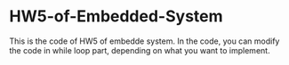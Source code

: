 # HW5-of-Embedded-System
This is the code of HW5 of embedde system.
In the code, you can modify the code in while loop part, depending on what you want to implement.
